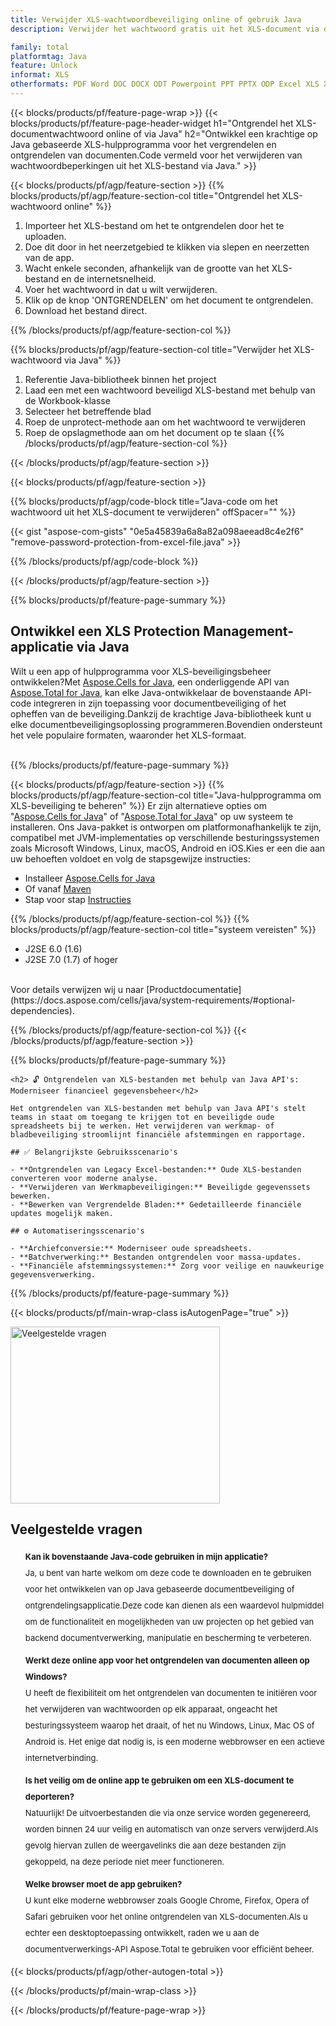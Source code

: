 ```yaml
---
title: Verwijder XLS-wachtwoordbeveiliging online of gebruik Java
description: Verwijder het wachtwoord gratis uit het XLS-document via de online app.Java API-code om met een wachtwoord beveiligde XLS-bestanden te ontgrendelen.

family: total
platformtag: Java
feature: Unlock
informat: XLS
otherformats: PDF Word DOC DOCX ODT Powerpoint PPT PPTX ODP Excel XLS XLSX ODS
---
```

{{< blocks/products/pf/feature-page-wrap >}}
{{< blocks/products/pf/feature-page-header-widget h1="Ontgrendel het XLS-documentwachtwoord online of via Java" h2="Ontwikkel een krachtige op Java gebaseerde XLS-hulpprogramma voor het vergrendelen en ontgrendelen van documenten.Code vermeld voor het verwijderen van wachtwoordbeperkingen uit het XLS-bestand via Java." >}}

{{< blocks/products/pf/agp/feature-section >}}
{{% blocks/products/pf/agp/feature-section-col title="Ontgrendel het XLS-wachtwoord online" %}}

1. Importeer het XLS-bestand om het te ontgrendelen door het te uploaden.
1. Doe dit door in het neerzetgebied te klikken via slepen en neerzetten van de app.
1. Wacht enkele seconden, afhankelijk van de grootte van het XLS-bestand en de internetsnelheid.
1. Voer het wachtwoord in dat u wilt verwijderen.
1. Klik op de knop 'ONTGRENDELEN' om het document te ontgrendelen.
1. Download het bestand direct.

{{% /blocks/products/pf/agp/feature-section-col %}}

{{% blocks/products/pf/agp/feature-section-col title="Verwijder het XLS-wachtwoord via Java" %}}

1. Referentie Java-bibliotheek binnen het project
1. Laad een met een wachtwoord beveiligd XLS-bestand met behulp van de Workbook-klasse
1. Selecteer het betreffende blad
1. Roep de unprotect-methode aan om het wachtwoord te verwijderen
1. Roep de opslagmethode aan om het document op te slaan
{{% /blocks/products/pf/agp/feature-section-col %}}

{{< /blocks/products/pf/agp/feature-section >}}

{{< blocks/products/pf/agp/feature-section >}}

{{% blocks/products/pf/agp/code-block title="Java-code om het wachtwoord uit het XLS-document te verwijderen" offSpacer="" %}}

{{< gist "aspose-com-gists" "0e5a45839a6a8a82a098aeead8c4e2f6" "remove-password-protection-from-excel-file.java" >}}

{{% /blocks/products/pf/agp/code-block %}}

{{< /blocks/products/pf/agp/feature-section >}}

{{% blocks/products/pf/feature-page-summary %}}

<h2>Ontwikkel een XLS Protection Management-applicatie via Java</h2>

Wilt u een app of hulpprogramma voor XLS-beveiligingsbeheer ontwikkelen?Met [Aspose.Cells for Java](https://products.aspose.com/cells/nl/java/), een onderliggende API van [Aspose.Total for Java](https://products.aspose.com/total/nl/java/), kan elke Java-ontwikkelaar de bovenstaande API-code integreren in zijn toepassing voor documentbeveiliging of het opheffen van de beveiliging.Dankzij de krachtige Java-bibliotheek kunt u elke documentbeveiligingsoplossing programmeren.Bovendien ondersteunt het vele populaire formaten, waaronder het XLS-formaat.<br /><br />

{{% /blocks/products/pf/feature-page-summary %}}

{{< blocks/products/pf/agp/feature-section >}}
{{% blocks/products/pf/agp/feature-section-col title="Java-hulpprogramma om XLS-beveiliging te beheren" %}}
Er zijn alternatieve opties om "[Aspose.Cells for Java](https://products.aspose.com/cells/nl/java/)" of "[Aspose.Total for Java](https://products.aspose.com/total/nl/java/)" op uw systeem te installeren. Ons Java-pakket is ontworpen om platformonafhankelijk te zijn, compatibel met JVM-implementaties op verschillende besturingssystemen zoals Microsoft Windows, Linux, macOS, Android en iOS.Kies er een die aan uw behoeften voldoet en volg de stapsgewijze instructies:<br />

- Installeer [Aspose.Cells for Java](https://docs.aspose.com/cells/java/installation/)
- Of vanaf [Maven](https://releases.aspose.com/java/repo/com/aspose/aspose-cells/)
- Stap voor stap [Instructies](https://docs.aspose.com/cells/java/installation/#install-aspose-cells-for-java-from-maven-repository)

{{% /blocks/products/pf/agp/feature-section-col %}}
{{% blocks/products/pf/agp/feature-section-col title="systeem vereisten" %}}

- J2SE 6.0 (1.6)
- J2SE 7.0 (1.7) of hoger

<br />
Voor details verwijzen wij u naar [Productdocumentatie](https://docs.aspose.com/cells/java/system-requirements/#optional-dependencies).

{{% /blocks/products/pf/agp/feature-section-col %}}
{{< /blocks/products/pf/agp/feature-section >}}

{{% blocks/products/pf/feature-page-summary %}}
```
<h2> 🔓 Ontgrendelen van XLS-bestanden met behulp van Java API's: Moderniseer financieel gegevensbeheer</h2>

Het ontgrendelen van XLS-bestanden met behulp van Java API's stelt teams in staat om toegang te krijgen tot en beveiligde oude spreadsheets bij te werken. Het verwijderen van werkmap- of bladbeveiliging stroomlijnt financiële afstemmingen en rapportage.

## ✅ Belangrijkste Gebruiksscenario's

- **Ontgrendelen van Legacy Excel-bestanden:** Oude XLS-bestanden converteren voor moderne analyse.
- **Verwijderen van Werkmapbeveiligingen:** Beveiligde gegevenssets bewerken.
- **Bewerken van Vergrendelde Bladen:** Gedetailleerde financiële updates mogelijk maken.

## ⚙️ Automatiseringsscenario's

- **Archiefconversie:** Moderniseer oude spreadsheets.
- **Batchverwerking:** Bestanden ontgrendelen voor massa-updates.
- **Financiële afstemmingssystemen:** Zorg voor veilige en nauwkeurige gegevensverwerking.
```
{{% /blocks/products/pf/feature-page-summary %}}
{{< blocks/products/pf/main-wrap-class isAutogenPage="true" >}}


<style>.howtolist li{margin-right: 0!important;line-height: 26px;position: relative;margin-bottom: 10px;font-size: 13px;list-style-type: none;}</style>
<div class="col-md-12 tl bg-gray-dark howtolist section">
  <a class="anchor" name="faqpage"></a>
  <div class="container tl dflex" itemscope="" itemtype="https://schema.org/FAQPage">
      <div class="col-md-4 howtosectiongfx">
          <img class="social-panel-hide-on-mobile" src="https://www.groupdocs.cloud/templates/brand/images/groupdocs/conversion/groupdocs_conversion-brand.png" alt="Veelgestelde vragen" width="335" height="283">
      </div>
      <div class="howtosection col-md-8">
          <div>
              <h2>Veelgestelde vragen</h2>
              <ul>
                  <li itemscope="" itemprop="mainEntity" itemtype="https://schema.org/Question">
                      <div>
                          <span itemprop="name"><b>Kan ik bovenstaande Java-code gebruiken in mijn applicatie?</b></span>
                      </div>
                      <div itemscope="" itemprop="acceptedAnswer" itemtype="https://schema.org/Answer">
                          <span itemprop="text">Ja, u bent van harte welkom om deze code te downloaden en te gebruiken voor het ontwikkelen van op Java gebaseerde documentbeveiliging of ontgrendelingsapplicatie.Deze code kan dienen als een waardevol hulpmiddel om de functionaliteit en mogelijkheden van uw projecten op het gebied van backend documentverwerking, manipulatie en bescherming te verbeteren.</span>
                      </div>
                  </li>
                  <li itemscope="" itemprop="mainEntity" itemtype="https://schema.org/Question">
                      <div>
                          <span itemprop="name"><b>Werkt deze online app voor het ontgrendelen van documenten alleen op Windows?</b></span>
                      </div>
                      <div itemscope="" itemprop="acceptedAnswer" itemtype="https://schema.org/Answer">
                          <span itemprop="text">U heeft de flexibiliteit om het ontgrendelen van documenten te initiëren voor het verwijderen van wachtwoorden op elk apparaat, ongeacht het besturingssysteem waarop het draait, of het nu Windows, Linux, Mac OS of Android is. Het enige dat nodig is, is een moderne webbrowser en een actieve internetverbinding.</span>
                      </div>
                  </li>
                  <li itemscope="" itemprop="mainEntity" itemtype="https://schema.org/Question">
                      <div>
                          <span itemprop="name"><b>Is het veilig om de online app te gebruiken om een XLS-document te deporteren?</b></span>
                      </div>
                      <div itemscope="" itemprop="acceptedAnswer" itemtype="https://schema.org/Answer">
                          <span itemprop="text">Natuurlijk! De uitvoerbestanden die via onze service worden gegenereerd, worden binnen 24 uur veilig en automatisch van onze servers verwijderd.Als gevolg hiervan zullen de weergavelinks die aan deze bestanden zijn gekoppeld, na deze periode niet meer functioneren.</span>
                      </div>
                  </li>                 
                  <li itemscope="" itemprop="mainEntity" itemtype="https://schema.org/Question">
                      <div>
                          <span itemprop="name"><b>Welke browser moet de app gebruiken?</b></span>
                      </div>
                      <div itemscope="" itemprop="acceptedAnswer" itemtype="https://schema.org/Answer">
                          <span itemprop="text">U kunt elke moderne webbrowser zoals Google Chrome, Firefox, Opera of Safari gebruiken voor het online ontgrendelen van XLS-documenten.Als u echter een desktoptoepassing ontwikkelt, raden we u aan de documentverwerkings-API Aspose.Total te gebruiken voor efficiënt beheer.</span>
                      </div>
                  </li>
              </ul>
          </div>
      </div>
  </div>

{{< blocks/products/pf/agp/other-autogen-total >}}

{{< /blocks/products/pf/main-wrap-class >}}

{{< /blocks/products/pf/feature-page-wrap >}}